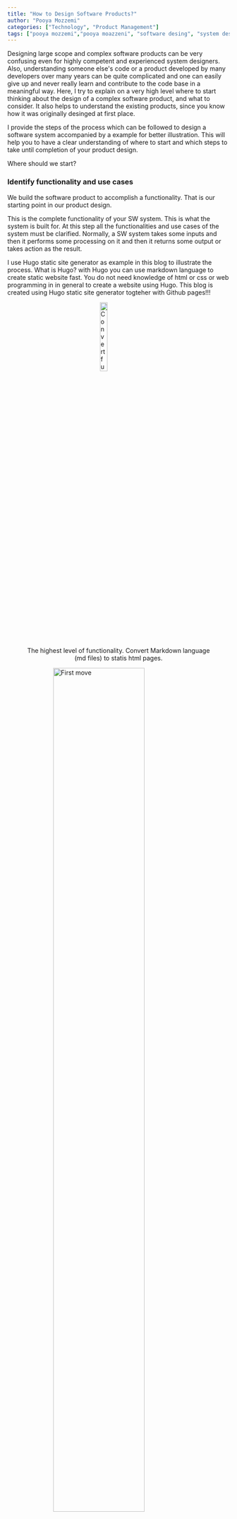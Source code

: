 ```yaml
---
title: "How to Design Software Products?"
author: "Pooya Mozzemi"
categories: ["Technology", "Product Management"]
tags: ["pooya mozzemi","pooya moazzeni", "software desing", "system design"]
---
```


Designing large scope and complex software products can be very confusing even for highly competent and
experienced system designers. Also, understanding someone else's code or a product developed by many
developers over many years can be quite complicated and one can easily give up and never really learn and 
contribute to the code base in a meaningful way. Here, I try to explain on a very high level where to start
thinking about the design of a complex software product, and what to consider. It also helps to understand 
the existing products, since you know how it was originally desinged at first place.

I provide the steps of the process which can be followed to design a software system accompanied by a example
for better illustration. This will help you to have a clear understanding of where to start and which
steps to take until completion of your product design.

Where should we start? 

### Identify functionality and use cases

We build the software product to accomplish a functionality. That is our starting point in our product design.

This is the complete functionality of your SW system. This is what the system is built for. At this step all the functionalities and use cases of the system must be clarified. Normally, a SW system takes some inputs and then it performs some processing on it and then it returns some output or takes action as the result. 

I use Hugo static site generator as example in this blog to illustrate the process. What is Hugo? with
Hugo you can use markdown language to create static website fast. You do not need knowledge of html or css or web programming in
in general to create a website using Hugo. This blog is created using Hugo static site generator togteher
with Github pages!!!

<figure>
  <img src="/images/design-sw/sw1.png" alt="Convert functionality" style="margin-left: 40%; width:20%">
  <figcaption style="text-align:center">The highest level of functionality. Convert Markdown language (md 
  files) to statis html pages.</figcaption>
</figure>

<figure>
  <img src="/images/design-sw/sw2.png" alt="First move" style="margin-left: 15%; width:70%">
  <figcaption style="text-align:center">The first move.</figcaption>
</figure>

Knowing to start witht the functionality helps to avoid getting stuck with the first step os software design.
Also, if we want to understand already built complex large code bases we know that the starting point must
be the high level functionality.

Is the functionality of the product the only problem that we need to consider? Or should we take into account
other factors?

### Identify characteristics of your product and system

Handle large traffic. Make a reliable system?

Characteristics of the system include attributes such as resiliency, reliability, capacity to handle requests, traffic loads to handle, request handling delays, etc.

<figure>
  <img src="/images/design-sw/sw3.png" alt="First move" style="margin-left: 15%; width:70%">
  <figcaption style="text-align:center">The first move.</figcaption>
</figure>

Break down the system level functionalities to functions that can be handled by smaller SW components

Now the higher level functions of the system must be broken down to smaller pieces. It is likely there will be many ways to do this. This process must be iterated many times to achieve the desirable design. 


This summarizes the highest level of description for designing our software product. 

What we already have in most cases will be too high level to be implemented directly. So, what should
we do next?

### Add building blocks to fulfill the functionalities

Now, add components that can perform these broken down functions

Identify information blocks and data structures
So internal operations of building blocks know where 

### Identify interface requirements
Interfaces are operations between entities

<figure>
  <img src="/images/design-sw/sw5.png" alt="First move" style="margin-left: 15%; width:70%">
  <figcaption style="text-align:center">The first move.</figcaption>
</figure>

Now, for these components to be able to perform their functions and the system to achieve its use cases and functions the components need to communicate with each other. At this step, the requirements on the interfaces for communication between these components must be identified. 

Identify building blocks requirements

Now, identify requirements of the components. Treat these components like your higher level system and do what you did in previous steps. 

Repeat the process for each building block

If needed you can even break down these components and do all previous steps for the new smaller components.

### Identify and structure the data used by building blocks

### Iterate the whole process to meet the functionality and characteristics requirements

Depending on the functionalities, priorities, specific technologies to use, etc. there must be many ways to design your system. You must reiterate through all these processes to achieve the best design to fulfill the functionalities and characteristics of the system.

Summary

